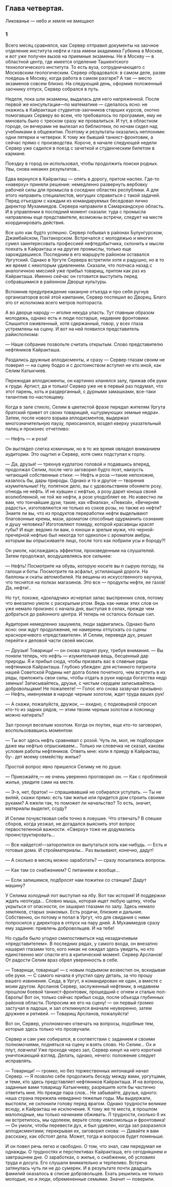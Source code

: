 ## Глава четвертая.
Ликованье — небо и земля не вмещают

### 1

Всего месяц сравнялся, как Сервер отправил документы на заочное отделение института нефти и газа имени академика Губкина в Москве, и вот уже получен вызов на приемные экзамены.
Не в Москву — в областной центр, где имеется отделение Ташкентского технологического института.
То есть вуза, сотрудничающего с Московским геологическим.
Сервер обрадовался: в самом деле, разве поедешь в Москву, когда работа в самом разгаре?
А так — место экзаменов совсем близко.
На следующий день, оформив положенный заочнику отпуск, Сервер собрался в путь.

Неделя, пока шли экзамены, выдалась для него напряженной.
После первой же консультации—по математике — сделалось ясно: не окажись в Кайракташе студеитов-заочников старших курсов, охотно помогавших Серверу во всем, что требовалось по программе, ему не миновать было с треском сразу же провалиться.
И тут, в областном городе, он вечерами не вылезал из библиотеки, по ночам сидел над учебниками в общежитии.
Поэтому и результаты оказались неплохими: одни пятерки и четверки.
К тому же бывший танкист-фронтовик, а сейчас прямо с производства.
Короче, в начале следующей недели Сервер уже садился в поезд с зачеткой и студенческим билетом в кармане.

Поездку в город он использовал, чтобы продолжить поиски родных.
Увы, снова никаких результатов...

Едва вернулся в Кайракташ — опять в дорогу, притом наспех.
Где-то «наверху» приняли решение: немедленно развернуть вербовку рабочей силы для промысла в соседних областях республики.
А для этого направить специалистов, могущих справиться с такой задачей.
Перед отъездом с каждым из командируемых беседовал лично директор Мухаммедов.
Сервера направили в Самаркандскую область.
И в управлении в последний момент сказали: туда с промысла направлены еще представители, возможны встречи, следует на месте координировать действия.

Все шло как будто успешно.
Сервер побывал в районах Булунгурском, Джамбайском, Пахтакорском.
Встречался с молодежью и многих сумел заинтересовать профессией нефтедобытчика, склонить к мысли поехать в Кайракташ и на другие промыслы, только еще зарождавшиеся.
Последним в его маршруте районом оставался Ургутский.
Однако в Ургуте Сервера встретили хотя и радушно, но в то же время с некоторым удивлением.
Сказали, что полчаса назад с аналогичною миссией уже прибыл товарищ, притом как раз из Кайракташа.
Именно сейчас он готовится выступить перед собравшимися в районном Дворце культуры.

Вспомнив предупреждение накануне отъезда и про себя ругнув организаторов всей этой кампании, Сервер поспешил во Дворец.
Благо это от исполкома всего метров полтораста.

А во дворце народу — иголке некуда упасть.
Тут главным образом молодежь, однако есть и люди постарше, недавние фронтовики.
Слышится оживленный, хотя сдержанный, говор, у всех глаза устремлены на сцену.
И вот на ней появился представитель райисполкома:

— Наше собрание позвольте считать открытым.
Слово представителю нефтяников Кайракташа.

Раздались дружные аплодисменты, и сразу — Сервер глазам своим не поверил — на сцену бодро и с достоинством вступил не кто иной, как Селим Катыкчиев.

Пережидая аплодисменты, он картинно кланялся залу, прижав обе руки к груди.
Артист, да и только!
Сервер уже не в первый раз подумал, что этот парень, хоть и раздерганный, с дурными замашками, все-таки талантлив по-настоящему.

Когда в зале стихло, Селим в цветистой фразе передал жителям Ургута братский привет от своих товарищей, «штурмующих земные недра».
Затем, после нового взрыва аплодисментов, выдержал многозначительную паузу, приосанился, воздел кверху указательный палец и произнес отчетливо:

— Нефть — и роза!

Он выглядел слегка комичным, но в то же время овладел вниманием аудитории.
Это ощутил и Сервер, хотя смех подступал к горлу.

— Да, друзья!
— тряхнув кудлатою головой и подавшись вперед, продолжал Селим, после чего заговорил будто поэт, наизусть читающий собственные стихи: — Нефть и роза —такие непохожие, казалось бы, дары природы.
Однако и то и другое — творения изумительные!
Ну, попятное дело, вы с удовольствием обоняете розу, отнюдь не нефть.
И не кувшин с нефтью, а розу дарит юноша своей возлюбленной, не той же нефти, а розе уподобляет ее.
Но известно ли вам, что тончайшие духи, такие, как «Фиалка», «Левкой», «Вечерняя радость», изготовляются не только из соков розы, но также из нефти?
Знаете ли вы, что из продуктов переработки нефти выделывают благовонные кремы, мази, ароматом способные одурманить сознание и душу человека?
Изготовляют помаду, которой красавицы красят губы?
И еще: ведомо ли вам, о юноши и зрелые мужи, что черной-пречерной нефтью был некогда тот одеколон с ароматом амбры, которым вы опрыскиваете лицо, после того как побрили усы и бороду?!

Он умолк, наслаждаясь эффектом, произведенным на слушателей.
Затем продолжал, воодушевляясь все сильнее:

— Нефть!
Посмотрите на обувь, которую носите вы п сырую погоду, па галоши и боты.
Посмотрите па асфальт, устилающий дороги.
На баллоны и скаты автомобилей.
На вещины из искусственного каучука, что теснятся на полках магазинов.
Это все — продукты нефти, ее газов!
Да, нефти!..

Но тут, похоже, «докладчик» исчерпал запас выспренних слов, потому что внезапно умолк с раскрытым ртом.
Ведь как-никак этих слов он уже немало произнес с начала дня, выступая в селах, прежде чем добраться до районного центра.
И теперь не осталось больше сил.

Аудитория немедленно зашумела, люди задвигались.
Однако было ясно: они ждут продолжения, не намерены отпускать со сцены красноречивого «представителя».
И Селим, переведя дух, решил перейти к деловой части своей миссии.

— Друзья!
Товарищи!
— он снова поднял руку, требуя внимания.
— Вы поняли теперь, что нефть — изумительная вещь, бесценный дар природы.
Я и прибыл сюда, чтобы призвать вас в славные ряды нефтяников Кайракташа.
Глубоко убежден: для истинного патриота нашей Советской Родины нет долга более почетного, чем вступить в их ряды, приложить свои силы, чтобы отдать в руки народа богатства недр земных!
Записывайтесь, друзья, с чистым сердцем записывайтесь добровольцами!
Не пожалеете!
— Голос его снова зазвучал призывно:— Нефть, именуемая в народе черным золотом, ждет труда ваших рук!

— А скажи, пожалуйста, дружок, — ехидно, с подковыркой спросил кто-то из задних рядов, — этим твоим черным золотом и поясницу можно натирать?

Зал грохнул веселым хохотом.
Когда он поутих, еще кто-то заговорил, воспользовавшись моментом:

— Ты вот здесь нефть сравнивал с розой.
Чуть ли, мол, не подбородки даже мы нефтью опрыскиваем...
Только ни словечка не сказал, каковы условия работы нефтяников.
Ответь мне: коли я приеду в Кайракташ, бу-. дет моему семейству жилье?

Простой вопрос явно пришелся Селиму не по душе.

— Приезжайте,— не очень уверенно проговорил он.
— Как с проблемой жилья, увидите сами на месте.

— Э-э, нет, браток!
— спрашивавший не собирался уступать.
— Ты не виляй, скажи прямо: есть там жилье или придется дом строить своими руками?
А ежели так, то поможет ли начальство?
То есть, значит, материалы выделит, ссуду?

И Селим почувствовал себя точно в ловушке.
Что отвечать?
В спешке сборов, когда уезжал, не догадался выяснить этот вопрос первостепенной важности.
«Сверху» тоже не додумались проинструктировать...

— Все найдется!—заторопился он выпутаться хоть как-нибудь.
— Есть и готовые дома.
И стройматериалы...
Раз вызывают, конечно, дадут!

— А сколько в месяц можно заработать?
— сразу посыпались вопросы.

— Как там со снабжением?
С питанием и вообще...

— Если запишемся, подбросят нам пожитки со станции?
Дадут машину?

У Селима холодный пот выступил на лбу.
Вот так история!
И поддержки ждать неоткуда...
Словно мышь, которая ищет любую щелку, чтобы укрыться от опасности, он зашарил глазами по залу.
Здесь немало земляков, старых знакомых.
Есть родичи, близкие и дальние.
Собственно, он потому и попал в Ургут, что для свидания с ними попросился у директора в отпуск на пару дней.
А Мухаммедов сразу ему задание: привлечь добровольцев.
И на тебе!

Но судьбе было угодно смилостивиться над незадачливым «представителем».
В последних рядах, у самого входа, он внезапно нашарил глазами того, кого никак не ожидал здесь увидеть, но кто единственно мог спасти его в критический момент.
Сервер Арсланов!
От радости Селим враз обрел уверенность в себе.

— Товарищи, товарищи!
— с новым подъемом возвестил он, вскидывая обе руки.
— С самого начала я упустил одну деталь, за что прошу вашего извинения.
Сюда, в Ургут, я командирован не один, а вместе с моим другом.
Арсланов Сервер, заслуженный нефтяник, в недавнем прошлом боевой танкист-фронтовик, прошедший с огнем и сталью пол-Европы!
Вот он, только сейчас прибыл сюда, после объезда глубинных районов области.
Попросим же его на сцену!
— он первый громко застучал в ладоши, и зал откликнулся вначале неуверенно, затем дружнее и ретивей.
— Товарищ Арсланов, пожалуйста!

Вот он, Сервер, уполномочен отвечать на вопросы, подобные тем, которые здесь только что прозвучали.

Сервер и сам уже собирался, в соответствии с заданием и своими полномочиями, подняться на сцену и взять слово.
Но Селим...
Ох и плут, ловчила!
Уже проходя через зал, Сервер кинул на него короткий уничтожающий взгляд.
Делать, однако, нечего: положение следует исправлять.

— Товарищи!
— громко, но без торжественных интонаций начал Сервер.
— Я позволю себе продолжить беседу между вами, ургутцами, и теми, кто здесь представляет нефтяников Кайракташа.
И на вопросы, заданные вами товарищу Катыкчневу, разрешите хотя бы частично ответить мне.
Но прежде пара слов...
Не забывайте, друзья, одного: наша страна пережила невиданно тяжелые годы.
Мы выдержали, выстояли, не склонили голову перед врагом.
Однако трудности великие всюду, и Кайракташ не исключение.
К тому же те места, в прошлом малолюдные, мы только начинаем обживать.
Л трудности, сколько б их ни встретилось, мы одолеем, верьте слову комсомольца и фронтовика!
— Он умолк, чтобы перевести дух, и был удивлен, когда зал разразился аплодисментами; перекрывая их, заговорил снова: — Давайте я вам расскажу, как обстоят дела.
Может, тогда и вопросов будет поменьше.

И он повел речь легко и свободно.
О том, что знал, сам передумал не однажды.
О трудностях и перспективах Кайракташа, его сегодняшнем и завтрашнем дне.
О заработках, о жилье, о снабжении, об условиях труда и досуга.
Его слушали внимательно и терпеливо.
Встреча затянулась чуть ли не до сумерек.
И в результате почти двадцать фамилий оказалось в списке добровольцев.
Ехать решились не только молодые, но и люди, обремененные семьями.
Значит — поверили.
